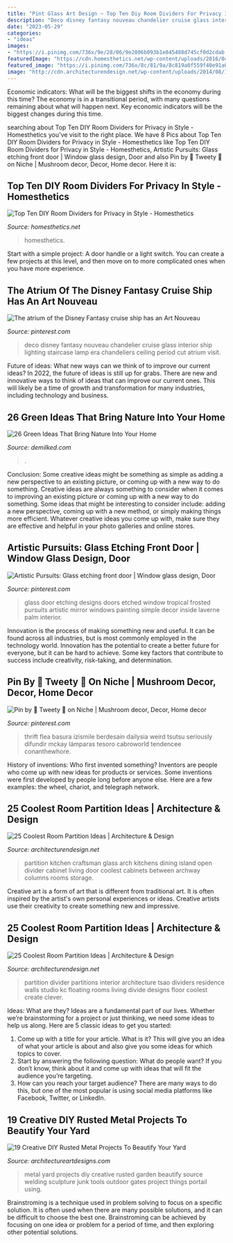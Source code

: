 ```yaml
---
title: "Pint Glass Art Design ~ Top Ten Diy Room Dividers For Privacy In Style"
description: "Deco disney fantasy nouveau chandelier cruise glass interior ship lighting staircase lamp era chandeliers ceiling period cut atrium visit"
date: "2023-05-29"
categories:
- "ideas"
images:
- "https://i.pinimg.com/736x/9e/28/06/9e2806b093b1e845488d745cf0d2cdab.jpg"
featuredImage: "https://cdn.homesthetics.net/wp-content/uploads/2016/04/Top-Ten-DIY-Room-Dividers-for-Privacy-in-Style-homesthetics-4.jpg"
featured_image: "https://i.pinimg.com/736x/8c/81/9a/8c819a0f559f40e91a0c55feedaa1bda--glass-front-door-front-doors.jpg"
image: "http://cdn.architecturendesign.net/wp-content/uploads/2014/08/1446.jpg"
---
```



Economic indicators: What will be the biggest shifts in the economy during this time?
The economy is in a transitional period, with many questions remaining about what will happen next. Key economic indicators will be the biggest changes during this time.

	

		
searching about Top Ten DIY Room Dividers for Privacy in Style - Homesthetics you've visit to the right place. We have 8 Pics about Top Ten DIY Room Dividers for Privacy in Style - Homesthetics like Top Ten DIY Room Dividers for Privacy in Style - Homesthetics, Artistic Pursuits: Glass etching front door | Window glass design, Door and also Pin by 🌷 Tweety 🌷 on Niche | Mushroom decor, Decor, Home decor. Here it is:
		
    
## Top Ten DIY Room Dividers For Privacy In Style - Homesthetics

<img loading=lazy src="https://cdn.homesthetics.net/wp-content/uploads/2016/04/Top-Ten-DIY-Room-Dividers-for-Privacy-in-Style-homesthetics-4.jpg" onerror="this.onerror=null;this.src='https://tse4.mm.bing.net/th?id=OIP.3SjHBWTotrlMwyNE-6cF8AAAAA&amp;pid=15.1';" alt="Top Ten DIY Room Dividers for Privacy in Style - Homesthetics">

_Source: homesthetics.net_

>homesthetics. 

	

Start with a simple project: A door handle or a light switch. You can create a few projects at this level, and then move on to more complicated ones when you have more experience.

    
## The Atrium Of The Disney Fantasy Cruise Ship Has An Art Nouveau

<img loading=lazy src="https://i.pinimg.com/736x/0c/e5/a2/0ce5a230908238178e006450bf773354.jpg" onerror="this.onerror=null;this.src='https://tse1.mm.bing.net/th?id=OIP.ATxq2BYzRxe-p2StbxHZhgHaLH&amp;pid=15.1';" alt="The atrium of the Disney Fantasy cruise ship has an Art Nouveau">

_Source: pinterest.com_

>deco disney fantasy nouveau chandelier cruise glass interior ship lighting staircase lamp era chandeliers ceiling period cut atrium visit. 

	

Future of ideas: What new ways can we think of to improve our current ideas?
In 2022, the future of ideas is still up for grabs. There are new and innovative ways to think of ideas that can improve our current ones. This will likely be a time of growth and transformation for many industries, including technology and business.

    
## 26 Green Ideas That Bring Nature Into Your Home

<img loading=lazy src="https://www.demilked.com/magazine/wp-content/uploads/2015/01/plants-green-interior-design-ideas-28.jpg" onerror="this.onerror=null;this.src='https://tse1.mm.bing.net/th?id=OIP.sKbS-k0qwXb7EcIKUbGOeQHaLr&amp;pid=15.1';" alt="26 Green Ideas That Bring Nature Into Your Home">

_Source: demilked.com_

>. 

	

Conclusion: Some creative ideas might be something as simple as adding a new perspective to an existing picture, or coming up with a new way to do something.
Creative ideas are always something to consider when it comes to improving an existing picture or coming up with a new way to do something. Some ideas that might be interesting to consider include: adding a new perspective, coming up with a new method, or simply making things more efficient. Whatever creative ideas you come up with, make sure they are effective and helpful in your photo galleries and online stores.

    
## Artistic Pursuits: Glass Etching Front Door | Window Glass Design, Door

<img loading=lazy src="https://i.pinimg.com/736x/8c/81/9a/8c819a0f559f40e91a0c55feedaa1bda--glass-front-door-front-doors.jpg" onerror="this.onerror=null;this.src='https://tse4.mm.bing.net/th?id=OIP.JX6ZSOU7wy_LAgtc6wUfHwHaJ3&amp;pid=15.1';" alt="Artistic Pursuits: Glass etching front door | Window glass design, Door">

_Source: pinterest.com_

>glass door etching designs doors etched window tropical frosted pursuits artistic mirror windows painting simple decor inside laverne palm interior. 

	

Innovation is the process of making something new and useful. It can be found across all industries, but is most commonly employed in the technology world. Innovation has the potential to create a better future for everyone, but it can be hard to achieve. Some key factors that contribute to success include creativity, risk-taking, and determination.

    
## Pin By 🌷 Tweety 🌷 On Niche | Mushroom Decor, Decor, Home Decor

<img loading=lazy src="https://i.pinimg.com/736x/9e/28/06/9e2806b093b1e845488d745cf0d2cdab.jpg" onerror="this.onerror=null;this.src='https://tse3.mm.bing.net/th?id=OIP.7R0-0Xuy_tXYQO3PxdvW1gHaJ5&amp;pid=15.1';" alt="Pin by 🌷 Tweety 🌷 on Niche | Mushroom decor, Decor, Home decor">

_Source: pinterest.com_

>thrift flea basura izismile berdesain dailysia weird tsutsu seriously difundir mckay lámparas tesoro cabroworld tendencee conanthewhore. 

	

History of inventions: Who first invented something?
Inventors are people who come up with new ideas for products or services. Some inventions were first developed by people long before anyone else. Here are a few examples: the wheel, chariot, and telegraph network.

    
## 25 Coolest Room Partition Ideas | Architecture &amp; Design

<img loading=lazy src="http://cdn.architecturendesign.net/wp-content/uploads/2014/08/1446.jpg" onerror="this.onerror=null;this.src='https://tse1.mm.bing.net/th?id=OIP.6iDV5z49ztLLQfWfhoEl0AHaJV&amp;pid=15.1';" alt="25 Coolest Room Partition Ideas | Architecture &amp; Design">

_Source: architecturendesign.net_

>partition kitchen craftsman glass arch kitchens dining island open divider cabinet living door coolest cabinets between archway columns rooms storage. 

	

Creative art is a form of art that is different from traditional art. It is often inspired by the artist's own personal experiences or ideas. Creative artists use their creativity to create something new and impressive.

    
## 25 Coolest Room Partition Ideas | Architecture &amp; Design

<img loading=lazy src="https://cdn.architecturendesign.net/wp-content/uploads/2014/08/559.jpg" onerror="this.onerror=null;this.src='https://tse3.mm.bing.net/th?id=OIP.ezvH4qoRj1glBCBnrbwgYgHaLH&amp;pid=15.1';" alt="25 Coolest Room Partition Ideas | Architecture &amp; Design">

_Source: architecturendesign.net_

>partition divider partitions interior architecture tsao dividers residence walls studio kc floating rooms living divide designs floor coolest create clever. 

	

Ideas: What are they?
Ideas are a fundamental part of our lives. Whether we’re brainstorming for a project or just thinking, we need some ideas to help us along. Here are 5 classic ideas to get you started:
1. Come up with a title for your article. What is it? This will give you an idea of what your article is about and also give you some ideas for which topics to cover.
2. Start by answering the following question: What do people want? If you don’t know, think about it and come up with ideas that will fit the audience you’re targeting. 
3. How can you reach your target audience? There are many ways to do this, but one of the most popular is using social media platforms like Facebook, Twitter, or LinkedIn.

    
## 19 Creative DIY Rusted Metal Projects To Beautify Your Yard

<img loading=lazy src="http://www.architectureartdesigns.com/wp-content/uploads/2016/05/11-31.jpg" onerror="this.onerror=null;this.src='https://tse3.mm.bing.net/th?id=OIP.2dLzuY5nScQXSqgWzhMNHAHaLT&amp;pid=15.1';" alt="19 Creative DIY Rusted Metal Projects To Beautify Your Yard">

_Source: architectureartdesigns.com_

>metal yard projects diy creative rusted garden beautify source welding sculpture junk tools outdoor gates project things portail using. 

	

Brainstroming is a technique used in problem solving to focus on a specific solution. It is often used when there are many possible solutions, and it can be difficult to choose the best one. Brainstroming can be achieved by focusing on one idea or problem for a period of time, and then exploring other potential solutions.

